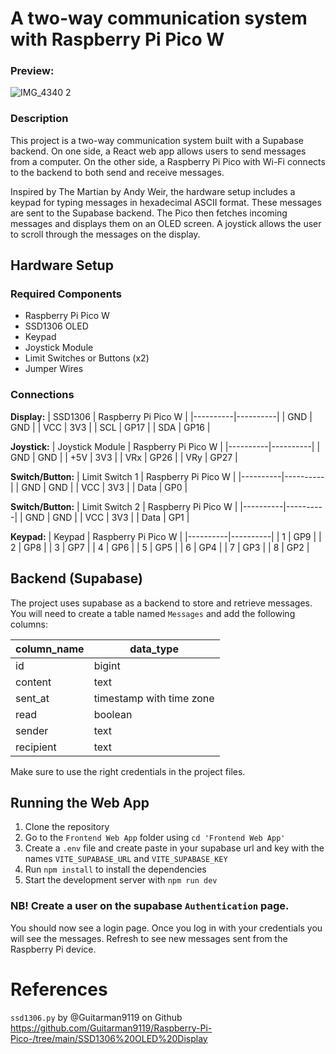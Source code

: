 # A two-way communication system with Raspberry Pi Pico W

### Preview:
![IMG_4340 2](https://github.com/user-attachments/assets/27e0824d-c399-4e26-93c6-02bd138860f6)



### Description
This project is a two-way communication system built with a Supabase backend. On one side, a React web app allows users to send messages from a computer. On the other side, a Raspberry Pi Pico with Wi-Fi connects to the backend to both send and receive messages.

Inspired by The Martian by Andy Weir, the hardware setup includes a keypad for typing messages in hexadecimal ASCII format. These messages are sent to the Supabase backend. The Pico then fetches incoming messages and displays them on an OLED screen. A joystick allows the user to scroll through the messages on the display.


## Hardware Setup

### Required Components
- Raspberry Pi Pico W
- SSD1306 OLED
- Keypad
- Joystick Module 
- Limit Switches or Buttons (x2) 
- Jumper Wires


### Connections

**Display:**
| SSD1306  | Raspberry Pi Pico W |
|----------|----------|
| GND    | GND     |
| VCC    | 3V3  |
| SCL    | GP17  |
| SDA    | GP16  |

**Joystick:**
| Joystick Module  | Raspberry Pi Pico W |
|----------|----------|
| GND    | GND     |
| +5V    | 3V3  |
| VRx    | GP26 |
| VRy    | GP27  |

**Switch/Button:**
| Limit Switch 1  | Raspberry Pi Pico W |
|----------|----------|
| GND    | GND     |
| VCC    | 3V3  |
| Data    | GP0  |

**Switch/Button:**
| Limit Switch 2  | Raspberry Pi Pico W |
|----------|----------|
| GND    | GND     |
| VCC    | 3V3  |
| Data    | GP1  |

**Keypad:**
| Keypad  | Raspberry Pi Pico W |
|----------|----------|
| 1    | GP9     |
| 2    | GP8  |
| 3    | GP7  |
| 4    | GP6  |
| 5    | GP5  |
| 6    | GP4  |
| 7    | GP3  |
| 8    | GP2  |

## Backend (Supabase)

The project uses supabase as a backend to store and retrieve messages. You will need to create a table named `Messages` and add the following columns:

| column_name | data_type                |
| ----------- | ------------------------ |
| id          | bigint                   |
| content     | text                     |
| sent_at     | timestamp with time zone |
| read        | boolean                  |
| sender      | text                     |
| recipient   | text                     |

Make sure to use the right credentials in the project files.

## Running the Web App

1. Clone the repository
2. Go to the `Frontend Web App` folder using `cd 'Frontend Web App'`
3. Create a `.env` file and create paste in your supabase url and key with the names `VITE_SUPABASE_URL` and `VITE_SUPABASE_KEY`
4. Run `npm install` to install the dependencies
5. Start the development server with `npm run dev`

### NB! Create a user on the supabase `Authentication` page. 

You should now see a login page. Once you log in with your credentials you will see the messages. Refresh to see new messages sent from the Raspberry Pi device.

# References
`ssd1306.py` by @Guitarman9119 on Github https://github.com/Guitarman9119/Raspberry-Pi-Pico-/tree/main/SSD1306%20OLED%20Display

